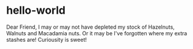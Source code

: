 # hello-world
Dear Friend, I may or may not have depleted my stock of Hazelnuts, Walnuts and Macadamia nuts. Or it may be I've forgotten where my extra stashes are!
Curiousity is sweet!
